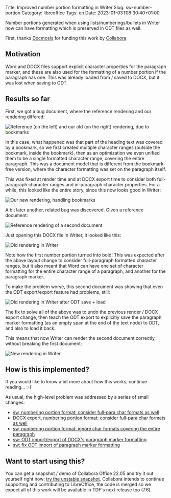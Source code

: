Title: Improved number portion formatting in Writer
Slug: sw-number-portion
Category: libreoffice
Tags: en
Date: 2023-01-03T08:30:40+01:00

Number portions generated when using lists/numberings/bullets in Writer now can have formatting
which is preserved in ODT files as well.

First, thanks [Docmosis](https://www.docmosis.com/) for funding this work by
[Collabora](https://www.collaboraoffice.com/).

## Motivation

Word and DOCX files support explicit character properties for the paragraph marker, and these are
also used for the formatting of a number portion if the paragraph has one. This was already loaded
from / saved to DOCX, but it was lost when saving to ODT.

## Results so far

First, we got a bug document, where the reference rendering and our rendering differed:

![Reference (on the left) and our old (on the right) rendering, due to bookmarks](https://share.vmiklos.hu/blog/sw-number-portion/sw-number-portion-1.png)

In this case, what happened was that part of the heading text was covered by a bookmark, so we first
created multiple character ranges (outside the bookmark, inside the bookmark), then as an
optimization we even unified them to be a single formatted character range, covering the entire
paragraph. This was a document model that is different from the bookmark-free version, where the
character formatting was set on the paragraph itself.

This was fixed at render time and at DOCX export time to consider both full-paragraph character
ranges and in-paragraph character properties. For a while, this looked like the entire story, since
this now looks good in Writer:

![Our new rendering, handling bookmarks](https://share.vmiklos.hu/blog/sw-number-portion/sw-number-portion-1good.png)

A bit later another, related bug was discovered. Given a reference document:

![Reference rendering of a second document](https://share.vmiklos.hu/blog/sw-number-portion/sw-number-portion-2-ref.png)

Just opening this DOCX file in Writer, it looked like this:

![Old rendering in Writer](https://share.vmiklos.hu/blog/sw-number-portion/sw-number-portion-3-import.png)

Note how the first number portion turned into bold! This was expected after the above layout change
to consider full-paragraph formatted character ranges, but it also meant that Word can have one
set of character formatting for the entire character range of a paragraph, and another for the
paragraph marker.

To make the problem worse, this second document was showing that even the ODT export/export feature
had problems, still:

![Old rendering in Writer after ODT save + load](https://share.vmiklos.hu/blog/sw-number-portion/sw-number-portion-4-odf.png)

The fix to solve all of the above was to undo the previous render / DOCX export change, then teach
the ODT export to explicitly save the paragraph marker formatting (as an empty span at the end of
the text node) to ODT, and also to load it back.

This means that now Writer can render the second document correctly, without breaking the first
document:

![New rendering in Writer](https://share.vmiklos.hu/blog/sw-number-portion/sw-number-portion-5-good.png)

## How is this implemented?

If you would like to know a bit more about how this works, continue reading... :-)

As usual, the high-level problem was addressed by a series of small changes:

<!-- s/\([^ ]\+\) \(.*\)/- [\2](https:\/\/git.libreoffice.org\/core\/commit\/\1)/g -->

- [sw, numbering portion format: consider full-para char formats as well](https://git.libreoffice.org/core/commit/e6907bc15cfa3c561d4aafbcc92eff291dc68cdd)
- [DOCX export, numbering portion format: consider full-para char formats as well](https://git.libreoffice.org/core/commit/dfba56830288b381eaaaf6b8f9454834301497db)
- [sw, numbering portion format: ignore char formats covering the entire paragraph](https://git.libreoffice.org/core/commit/585d440df98ff3b967c191908ac2d4b2f7e29326)
- [sw: ODT import/export of DOCX's paragraph marker formatting](https://git.libreoffice.org/core/commit/3998b98749739b2c499ffc4d83188e1034b66750)
- [sw: fix ODT import of paragraph marker formatting](https://git.libreoffice.org/core/commit/4634a27dd6f762168b3d7820326611b20b7d385c)

## Want to start using this?

You can get a snapshot / demo of Collabora Office 22.05 and try it out yourself right now: [try the
unstable snapshot](https://www.collaboraoffice.com/collabora-office-latest-snapshot/).  Collabora
intends to continue supporting and contributing to LibreOffice, the code is merged so we expect all
of this work will be available in TDF's next release too (7.6).
